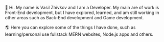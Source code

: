 👋 Hi. My name is Vasil Zhivkov and I am a Developer. My main are of work is Front-End development, but I have explored, learned, and am still working in other areas such as 
Back-End development and Game development.

🌎 Here you can explore some of the things I have done, such as learning/personal use fullstack MERN websites, Node.js apps and others.
